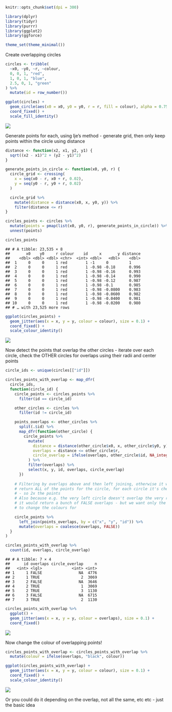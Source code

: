 
``` r
knitr::opts_chunk$set(dpi = 300)

library(dplyr)
library(tidyr)
library(purrr)
library(ggplot2)
library(ggforce)

theme_set(theme_minimal())
```

Create overlapping circles

``` r
circles <- tribble(
  ~x0, ~y0, ~r, ~colour,
  0, 0, 1, "red",
  1, 0, 1, "blue",
  2.5, 0, 1, "green"
) %>%
  mutate(id = row_number())

ggplot(circles) +
  geom_circle(aes(x0 = x0, y0 = y0, r = r, fill = colour), alpha = 0.75) +
  coord_fixed() +
  scale_fill_identity()
```

![](overlapping_circles_files/figure-gfm/unnamed-chunk-2-1.png)<!-- -->

Generate points for each, using Ije’s method - generate grid, then only
keep points within the circle using distance

``` r
distance <- function(x2, x1, y2, y1) {
  sqrt((x2 - x1)^2 + (y2 - y1)^2)
}

generate_points_in_circle <- function(x0, y0, r) {
  circle_grid <- crossing(
    x = seq(x0 - r, x0 + r, 0.02),
    y = seq(y0 - r, y0 + r, 0.02)
  )

  circle_grid %>%
    mutate(distance = distance(x0, x, y0, y)) %>%
    filter(distance <= r)
}

circles_points <- circles %>%
  mutate(points = pmap(list(x0, y0, r), generate_points_in_circle)) %>%
  unnest(points)

circles_points
```

    ## # A tibble: 23,535 × 8
    ##       x0    y0     r colour    id     x       y distance
    ##    <dbl> <dbl> <dbl> <chr>  <int> <dbl>   <dbl>    <dbl>
    ##  1     0     0     1 red        1 -1     0         1    
    ##  2     0     0     1 red        1 -0.98 -0.18      0.996
    ##  3     0     0     1 red        1 -0.98 -0.16      0.993
    ##  4     0     0     1 red        1 -0.98 -0.14      0.990
    ##  5     0     0     1 red        1 -0.98 -0.12      0.987
    ##  6     0     0     1 red        1 -0.98 -0.1       0.985
    ##  7     0     0     1 red        1 -0.98 -0.0800    0.983
    ##  8     0     0     1 red        1 -0.98 -0.0600    0.982
    ##  9     0     0     1 red        1 -0.98 -0.0400    0.981
    ## 10     0     0     1 red        1 -0.98 -0.0200    0.980
    ## # … with 23,525 more rows

``` r
ggplot(circles_points) +
  geom_jitter(aes(x = x, y = y, colour = colour), size = 0.1) +
  coord_fixed() +
  scale_colour_identity()
```

![](overlapping_circles_files/figure-gfm/unnamed-chunk-3-1.png)<!-- -->

Now detect the points that overlap the other circles - iterate over each
circle, check the OTHER circles for overlaps using their radii and
center points

``` r
circle_ids <- unique(circles[["id"]])

circles_points_with_overlap <- map_dfr(
  circle_ids,
  function(circle_id) {
    circle_points <- circles_points %>%
      filter(id == circle_id)

    other_circles <- circles %>%
      filter(id != circle_id)

    points_overlaps <- other_circles %>%
      split(.$id) %>%
      map_dfr(function(other_circle) {
        circle_points %>%
          mutate(
            distance = distance(other_circle$x0, x, other_circle$y0, y),
            overlaps = distance <= other_circle$r,
            circle_overlap = ifelse(overlaps, other_circle$id, NA_integer_)
          ) %>%
          filter(overlaps) %>%
          select(x, y, id, overlaps, circle_overlap)
      })
    
    # Filtering by overlaps above and then left joining, otherwise it would
    # return ALL of the points for the circle, for each circle it's checked against
    # - so 2x the points
    # Also because e.g. the very left circle doesn't overlap the very right, 
    # it would return a bunch of FALSE overlaps - but we want only the TRUEs 
    # to change the colours for

    circle_points %>%
      left_join(points_overlaps, by = c("x", "y", "id")) %>%
      mutate(overlaps = coalesce(overlaps, FALSE))
  }
)

circles_points_with_overlap %>%
  count(id, overlaps, circle_overlap)
```

    ## # A tibble: 7 × 4
    ##      id overlaps circle_overlap     n
    ##   <int> <lgl>             <int> <int>
    ## 1     1 FALSE                NA  4776
    ## 2     1 TRUE                  2  3069
    ## 3     2 FALSE                NA  3646
    ## 4     2 TRUE                  1  3069
    ## 5     2 TRUE                  3  1130
    ## 6     3 FALSE                NA  6715
    ## 7     3 TRUE                  2  1130

``` r
circles_points_with_overlap %>%
  ggplot() +
  geom_jitter(aes(x = x, y = y, colour = overlaps), size = 0.1) +
  coord_fixed()
```

![](overlapping_circles_files/figure-gfm/unnamed-chunk-4-1.png)<!-- -->

Now change the colour of overlapping points!

``` r
circles_points_with_overlap <- circles_points_with_overlap %>%
  mutate(colour = ifelse(overlaps, "black", colour))

ggplot(circles_points_with_overlap) +
  geom_jitter(aes(x = x, y = y, colour = colour), size = 0.1) +
  coord_fixed() +
  scale_colour_identity()
```

![](overlapping_circles_files/figure-gfm/unnamed-chunk-5-1.png)<!-- -->

Or you could do it depending on the overlap, not all the same, etc etc -
just the basic idea
